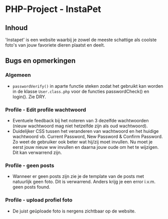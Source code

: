 # PHP-Project - InstaPet
## Inhoud
'Instapet' is een website waarbij je zowel de meeste schattige als coolste foto's van jouw favoriete dieren plaatst en deelt.
## Bugs en opmerkingen
### Algemeen
* `passwordVerify()` in aparte functie steken zodat het gebruikt kan worden in de klasse `User.class.php` voor de functies passwordCheck() en login(). Zie DRY.
### Profile - Edit profile wachtwoord
* Eventuele feedback bij het noteren van 3 dezelfde wachtwoorden (nieuw wachtwoord mag niet hetzelfde zijn als oud wachtwoord).
* Duidelijker CSS tussen het veranderen van wachtwoord en het huidige wachtwoord vb. Current Password, New Password & Confirm Password. Zo weet de gebruiker ook beter wat hij/zij moet invullen. Nu moet je eerst jouw nieuw ww invullen en daarna jouw oude om het te wijzigen. Dit kan verwarrend zijn.
### Profile - geen posts
* Wanneer er geen posts zijn zie je de template van de posts met natuurlijk geen foto. Dit is verwarrend. Anders krijg je een error i.v.m. geen posts found.
### Profile - upload profiel foto
* De juist geüploade foto is nergens zichtbaar op de website.
